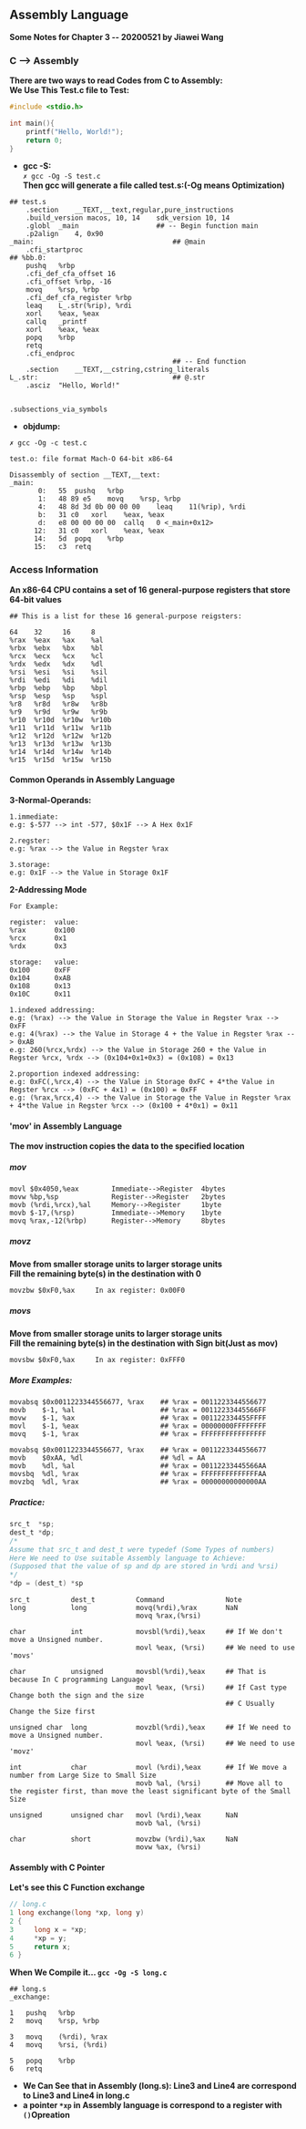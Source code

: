 ## Assembly Language 

**Some Notes for Chapter 3  -- 20200521 by Jiawei Wang**

### C --> Assembly
**There are two ways to read Codes from C to Assembly:<br>**
**We Use This Test.c file to Test:**
```c
#include <stdio.h>

int main(){
    printf("Hello, World!");
    return 0;
}

```
* **gcc -S:**<br>
```✗ gcc -Og -S test.c```<br>**Then gcc will generate a file called test.s:(-Og means Optimization)**<br>

```assembly
## test.s
	.section	__TEXT,__text,regular,pure_instructions
	.build_version macos, 10, 14	sdk_version 10, 14
	.globl	_main                   ## -- Begin function main
	.p2align	4, 0x90
_main:                                  ## @main
	.cfi_startproc
## %bb.0:
	pushq	%rbp
	.cfi_def_cfa_offset 16
	.cfi_offset %rbp, -16
	movq	%rsp, %rbp
	.cfi_def_cfa_register %rbp
	leaq	L_.str(%rip), %rdi
	xorl	%eax, %eax
	callq	_printf
	xorl	%eax, %eax
	popq	%rbp
	retq
	.cfi_endproc
                                        ## -- End function
	.section	__TEXT,__cstring,cstring_literals
L_.str:                                 ## @.str
	.asciz	"Hello, World!"


.subsections_via_symbols

```

* **objdump:**<br>

```
✗ gcc -Og -c test.c

test.o:	file format Mach-O 64-bit x86-64

Disassembly of section __TEXT,__text:
_main:
       0:	55 	pushq	%rbp
       1:	48 89 e5 	movq	%rsp, %rbp
       4:	48 8d 3d 0b 00 00 00 	leaq	11(%rip), %rdi
       b:	31 c0 	xorl	%eax, %eax
       d:	e8 00 00 00 00 	callq	0 <_main+0x12>
      12:	31 c0 	xorl	%eax, %eax
      14:	5d 	popq	%rbp
      15:	c3 	retq

```
### Access Information

**An x86-64 CPU contains a set of 16 general-purpose registers that store 64-bit values<br>**
```assembly
## This is a list for these 16 general-purpose reigsters:

64    32     16     8
%rax  %eax   %ax    %al
%rbx  %ebx   %bx    %bl
%rcx  %ecx   %cx    %cl
%rdx  %edx   %dx    %dl
%rsi  %esi   %si    %sil
%rdi  %edi   %di    %dil
%rbp  %ebp   %bp    %bpl
%rsp  %esp   %sp    %spl
%r8   %r8d   %r8w   %r8b
%r9   %r9d   %r9w   %r9b
%r10  %r10d  %r10w  %r10b
%r11  %r11d  %r11w  %r11b
%r12  %r12d  %r12w  %r12b
%r13  %r13d  %r13w  %r13b
%r14  %r14d  %r14w  %r14b
%r15  %r15d  %r15w  %r15b
```

#### Common Operands in Assembly Language
**3-Normal-Operands:**
```
1.immediate:
e.g: $-577 --> int -577, $0x1F --> A Hex 0x1F

2.regster:
e.g: %rax --> the Value in Regster %rax

3.storage:
e.g: 0x1F --> the Value in Storage 0x1F
```

**2-Addressing Mode**
```
For Example:

register:  value:
%rax       0x100
%rcx       0x1
%rdx       0x3

storage:   value:
0x100      0xFF
0x104      0xAB
0x108      0x13
0x10C      0x11

1.indexed addressing:
e.g: (%rax) --> the Value in Storage the Value in Regster %rax --> 0xFF
e.g: 4(%rax) --> the Value in Storage 4 + the Value in Regster %rax --> 0xAB
e.g: 260(%rcx,%rdx) --> the Value in Storage 260 + the Value in Regster %rcx, %rdx --> (0x104+0x1+0x3) = (0x108) = 0x13

2.proportion indexed addressing:
e.g: 0xFC(,%rcx,4) --> the Value in Storage 0xFC + 4*the Value in Regster %rcx --> (0xFC + 4x1) = (0x100) = 0xFF
e.g: (%rax,%rcx,4) --> the Value in Storage the Value in Regster %rax + 4*the Value in Regster %rcx --> (0x100 + 4*0x1) = 0x11 
```
#### 'mov' in Assembly Language
**The mov instruction copies the data to the specified location**

##### mov

```assembly
movl $0x4050,%eax        Immediate-->Register  4bytes
movw %bp,%sp             Register-->Register   2bytes
movb (%rdi,%rcx),%al     Memory-->Register     1byte
movb $-17,(%rsp)         Immediate-->Memory    1byte
movq %rax,-12(%rbp)      Register-->Memory     8bytes

```
##### movz
**Move from smaller storage units to larger storage units<br>Fill the remaining byte(s) in the destination with 0**
```assembly
movzbw $0xF0,%ax     In ax register: 0x00F0
```

##### movs
**Move from smaller storage units to larger storage units<br>Fill the remaining byte(s) in the destination with Sign bit(Just as mov)**
```assembly
movsbw $0xF0,%ax     In ax register: 0xFFF0
```

##### More Examples:

```assembly
movabsq $0x0011223344556677, %rax    ## %rax = 0011223344556677
movb    $-1, %al                     ## %rax = 00112233445566FF
movw    $-1, %ax                     ## %rax = 001122334455FFFF
movl    $-1, %eax                    ## %rax = 00000000FFFFFFFF
movq    $-1, %rax                    ## %rax = FFFFFFFFFFFFFFFF
```

```assembly
movabsq $0x0011223344556677, %rax    ## %rax = 0011223344556677
movb    $0xAA, %dl                   ## %dl = AA
movb    %dl, %al                     ## %rax = 00112233445566AA
movsbq  %dl, %rax                    ## %rax = FFFFFFFFFFFFFFAA
movzbq  %dl, %rax                    ## %rax = 00000000000000AA
```

##### Practice:
```c
src_t  *sp;
dest_t *dp;
/*
Assume that src_t and dest_t were typedef (Some Types of numbers)
Here We need to Use suitable Assembly language to Achieve:
(Supposed that the value of sp and dp are stored in %rdi and %rsi)
*/
*dp = (dest_t) *sp
```

```assembly
src_t          dest_t          Command               Note
long           long            movq(%rdi),%rax       NaN
                               movq %rax,(%rsi)

char           int             movsbl(%rdi),%eax     ## If We don't move a Unsigned number.
                               movl %eax, (%rsi)     ## We need to use 'movs'

char           unsigned        movsbl(%rdi),%eax     ## That is because In C programming Language
                               movl %eax, (%rsi)     ## If Cast type Change both the sign and the size
                                                     ## C Usually Change the Size first

unsigned char  long            movzbl(%rdi),%eax     ## If We need to move a Unsigned number.
                               movl %eax, (%rsi)     ## We need to use 'movz'

int            char            movl (%rdi),%eax      ## If We move a number from Large Size to Small Size
                               movb %al, (%rsi)      ## Move all to the register first, than move the least significant byte of the Small Size

unsigned       unsigned char   movl (%rdi),%eax      NaN
                               movb %al, (%rsi)

char           short           movzbw (%rdi),%ax     NaN
                               movw %ax, (%rsi)
```

#### Assembly with C Pointer
**Let's see this C Function exchange**

```c
// long.c
1 long exchange(long *xp, long y)
2 {
3     long x = *xp;
4     *xp = y;
5     return x;
6 }

```
**When We Compile it... ```gcc -Og -S long.c```**

```assembly
## long.s
_exchange:                             

1   pushq	%rbp
2   movq	%rsp, %rbp

3   movq	(%rdi), %rax
4   movq	%rsi, (%rdi)

5   popq	%rbp
6   retq

```
* **We Can See that in Assembly (long.s): Line3 and Line4 are correspond to Line3 and Line4 in long.c**
* **a pointer ```*xp``` in Assembly language is correspond to a register with ```()```Opreation**
